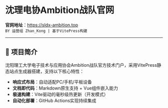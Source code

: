 # 沈理电协Ambition战队官网

**官网地址**：https://sldx-ambition.top  
`BY 运营组 Zhan_Kong | 基于VitePress构建`

---

## 🚀 项目简介
沈阳理工大学电子技术与应用协会Ambition战队官方技术门户，采用VitePress静态站点生成器搭建，支持以下核心特性：

- **响应式布局**：自动适配PC/手机/平板设备
- **文档即代码**：Markdown原生支持 + Vue组件嵌入能力
- **极速构建**：Vite驱动的毫秒级热更新（开发模式）
- **自动化部署**：GitHub Actions实现持续集成
